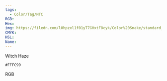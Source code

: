 ```yaml
---
tags:
  - Color/Tag/NTC
RGB:
Hex:
img: https://filedn.com/l0hpzxl1f01yT7GHxtF8cyk/Color%20Snake/standard_csv_to_svg/FFFC99.svg
CMYK:
HSL:
Name:
---
```

Witch Haze
```palette
#FFFC99
```
RGB

